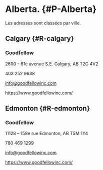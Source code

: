 
# Alberta. {#P-Alberta}
Les adresses sont classées par ville.

## Calgary {#R-calgary}

### Goodfellow

2600 - 61e avenue S.E. Calgary, AB T2C 4V2

403 252 9638

<info@goodfellowinc.com>

<https://www.goodfellowinc.com/>

## Edmonton {#R-edmonton}

### Goodfellow

11128 – 158e rue Edmonton, AB T5M 1Y4

780 469 1299

<info@goodfellowinc.com>

<https://www.goodfellowinc.com/>

